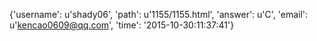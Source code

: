 {'username': u'shady06', 'path': u'1155/1155.html', 'answer': u'C', 'email': u'kencao0609@qq.com', 'time': '2015-10-30:11:37:41'}